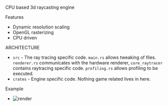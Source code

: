 CPU based 3d raycasting engine

Features
* Dynamic resolution scaling
* OpenGL rasterizing
* CPU driven

ARCHITECTURE
* `src` - The ray tracing specific code. `main.rs` allows tweaking of files. `renderer.rs` communicates with the hardware renderer, `core_raytracer` contains raytracing specific code. `profiling.rs` allows profiling to be executed.
* `crates` - Engine specific code. Nothing game related lives in here.


Example
* ![render](https://user-images.githubusercontent.com/9857732/111369760-ab0c0a80-8654-11eb-961d-6084deae31fc.png)
